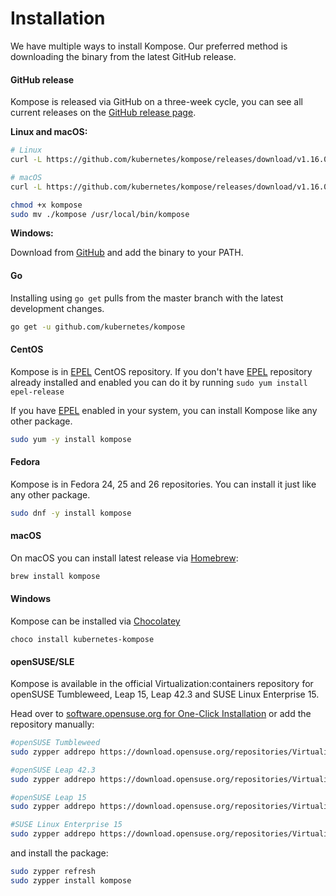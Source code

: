 # Installation

We have multiple ways to install Kompose. Our preferred method is downloading the binary from the latest GitHub release.

#### GitHub release

Kompose is released via GitHub on a three-week cycle, you can see all current releases on the [GitHub release page](https://github.com/kubernetes/kompose/releases).

__Linux and macOS:__

```sh
# Linux
curl -L https://github.com/kubernetes/kompose/releases/download/v1.16.0/kompose-linux-amd64 -o kompose

# macOS
curl -L https://github.com/kubernetes/kompose/releases/download/v1.16.0/kompose-darwin-amd64 -o kompose

chmod +x kompose
sudo mv ./kompose /usr/local/bin/kompose
```

__Windows:__

Download from [GitHub](https://github.com/kubernetes/kompose/releases/download/v1.16.0/kompose-windows-amd64.exe) and add the binary to your PATH.

#### Go

Installing using `go get` pulls from the master branch with the latest development changes.

```sh
go get -u github.com/kubernetes/kompose
```

#### CentOS

Kompose is in [EPEL](https://fedoraproject.org/wiki/EPEL) CentOS repository.
If you don't have [EPEL](https://fedoraproject.org/wiki/EPEL) repository already installed and enabled you can do it by running  `sudo yum install epel-release`

If you have [EPEL](https://fedoraproject.org/wiki/EPEL) enabled in your system, you can install Kompose like any other package.

```bash
sudo yum -y install kompose
```

#### Fedora
Kompose is in Fedora 24, 25 and 26 repositories. You can install it just like any other package.

```bash
sudo dnf -y install kompose
```

#### macOS
On macOS you can install latest release via [Homebrew](https://brew.sh):

```bash
brew install kompose
```

#### Windows
Kompose can be installed via [Chocolatey](https://chocolatey.org/packages/kubernetes-kompose)

```console
choco install kubernetes-kompose
```

#### openSUSE/SLE
Kompose is available in the official Virtualization:containers repository for openSUSE Tumbleweed, Leap 15, Leap 42.3 and SUSE Linux Enterprise 15.

Head over to [software.opensuse.org for One-Click Installation](https://software.opensuse.org//download.html?project=Virtualization%3Acontainers&package=kompose) or add the repository manually:
```bash
#openSUSE Tumbleweed
sudo zypper addrepo https://download.opensuse.org/repositories/Virtualization:containers/openSUSE_Tumbleweed/Virtualization:containers.repo

#openSUSE Leap 42.3
sudo zypper addrepo https://download.opensuse.org/repositories/Virtualization:containers/openSUSE_Leap_42.3/Virtualization:containers.repo

#openSUSE Leap 15
sudo zypper addrepo https://download.opensuse.org/repositories/Virtualization:containers/openSUSE_Leap_15.0/Virtualization:containers.repo

#SUSE Linux Enterprise 15
sudo zypper addrepo https://download.opensuse.org/repositories/Virtualization:containers/SLE_15/Virtualization:containers.repo
```
and install the package:
```bash
sudo zypper refresh
sudo zypper install kompose
```

